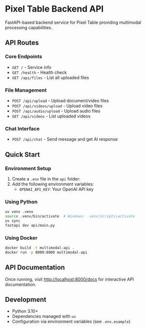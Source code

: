 # Pixel Table Backend API

FastAPI-based backend service for Pixel Table providing multimodal processing capabilities.

## API Routes

### Core Endpoints
- `GET /` - Service info
- `GET /health` - Health check
- `GET /api/files` - List all uploaded files

### File Management
- `POST /api/upload` - Upload document/video files
- `POST /api/videos/upload` - Upload video files
- `POST /api/audio/upload` - Upload audio files
- `GET /api/videos` - List uploaded videos

### Chat Interface
- `POST /api/chat` - Send message and get AI response

## Quick Start

### Environment Setup
1. Create a `.env` file in the `api` folder:
2. Add the following environment variables:
    - `OPENAI_API_KEY`: Your OpenAI API key

### Using Python
```bash
uv venv .venv
source .venv/bin/activate  # Windows: .venv\Scripts\activate
uv sync
fastapi dev api/main.py
```

### Using Docker
```bash
docker build -t multimodal-api .
docker run -p 8000:8000 multimodal-api
```

## API Documentation
Once running, visit [http://localhost:8000/docs](http://localhost:8000/docs) for interactive API documentation.

## Development
- Python 3.10+
- Dependencies managed with `uv`
- Configuration via environment variables (see `.env.example`)
